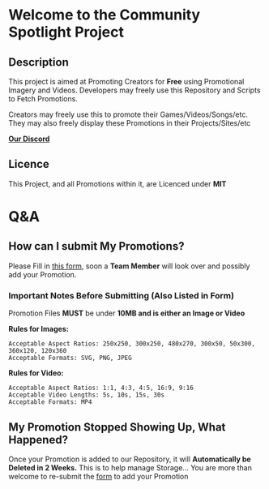 # Welcome to the Community Spotlight Project
## Description
This project is aimed at Promoting Creators for **Free** using Promotional Imagery and Videos. Developers may freely use this Repository and Scripts to Fetch Promotions.

Creators may freely use this to promote their Games/Videos/Songs/etc. They may also freely display these Promotions in their Projects/Sites/etc

**[Our Discord](https://discord.gg/JqSuhvWkFM)**

## Licence
This Project, and all Promotions within it, are Licenced under **MIT**

# Q&A
## How can I submit My Promotions?
Please Fill in [this form](https://forms.gle/9d5GHEukZva5zeZj8), soon a **Team Member** will look over and possibly add your Promotion.

### Important Notes Before Submitting (Also Listed in Form)

Promotion Files **MUST** be under **10MB and is either an Image or Video**

**Rules for Images:**
```
Acceptable Aspect Ratios: 250x250, 300x250, 480x270, 300x50, 50x300, 360x120, 120x360
Acceptable Formats: SVG, PNG, JPEG
```
**Rules for Video:**
```
Acceptable Aspect Ratios: 1:1, 4:3, 4:5, 16:9, 9:16
Acceptable Video Lengths: 5s, 10s, 15s, 30s
Acceptable Formats: MP4
```

## My Promotion Stopped Showing Up, What Happened?
Once your Promotion is added to our Repository, it will **Automatically be Deleted in 2 Weeks.** This is to help manage Storage...
You are more than welcome to re-submit the [form](https://forms.gle/9d5GHEukZva5zeZj8) to add your Promotion
